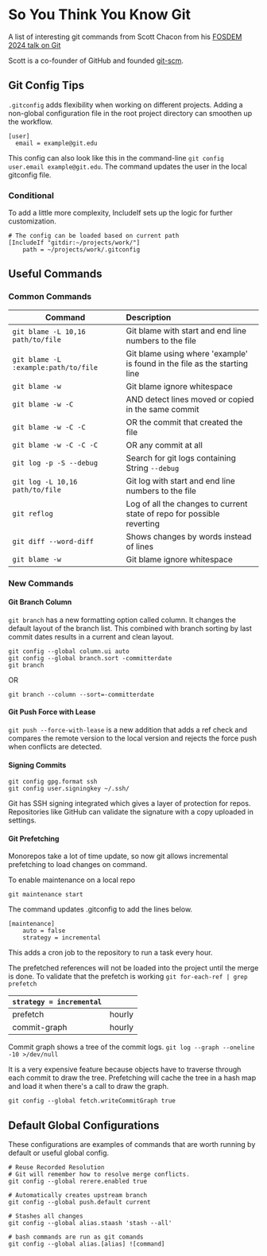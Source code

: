 # So You Think You Know Git

A list of interesting git commands from Scott Chacon from his [FOSDEM 2024 talk on Git](https://www.youtube.com/watch?v=aolI_Rz0ZqY)

Scott is a co-founder of GitHub and founded [git-scm](https://git-scm.com/).


## Git Config Tips

`.gitconfig` adds flexibility when working on different projects. Adding a non-global configuration file in the root project directory can smoothen up the workflow.
```
[user]
  email = example@git.edu
```
This config can also look like this in the command-line `git config user.email example@git.edu`. The command updates the user in the local gitconfig file.

### Conditional
To add a little more complexity, IncludeIf sets up the logic for further customization.
```
# The config can be loaded based on current path
[IncludeIf "gitdir:~/projects/work/"]
    path = ~/projects/work/.gitconfig
```

## Useful Commands

### Common Commands
|  Command  |  Description  |
| --------  | :------ |
| `git blame -L 10,16 path/to/file` |  Git blame with start and end line numbers to the file  |
| `git blame -L :example:path/to/file`|  Git blame using where 'example' is found in the file as the starting line |
| `git blame -w` | Git blame ignore whitespace |
| `git blame -w -C` | AND detect lines moved or copied in the same commit  |
| `git blame -w -C -C` | OR the commit that created the file |
| `git blame -w -C -C -C` | OR any commit at all |
| `git log -p -S --debug` | Search for git logs containing String `--debug` |
| `git log -L 10,16 path/to/file` |  Git log with start and end line numbers to the file  |
| `git reflog` | Log of all the changes to current state of repo for possible reverting |
| `git diff --word-diff` | Shows changes by words instead of lines |
| `git blame -w` | Git blame ignore whitespace |

### New Commands

#### Git Branch Column
`git branch` has a new formatting option called column. It changes the default layout of the branch list. This combined with branch sorting by last commit dates results in a current and clean layout.
```
git config --global column.ui auto
git config --global branch.sort -committerdate
git branch
```
OR
```
git branch --column --sort=-committerdate
```

#### Git Push Force with Lease
`git push --force-with-lease` is a new addition that adds a ref check and compares the remote version to the local version and rejects the force push when conflicts are detected.


#### Signing Commits
```
git config gpg.format ssh
git config user.signingkey ~/.ssh/
```
Git has SSH signing integrated which gives a layer of protection for repos. Repositories like GitHub can validate the signature with a copy uploaded in settings.


#### Git Prefetching
Monorepos take a lot of time update, so now git allows incremental prefetching to load changes on command.

To enable maintenance on a local repo
```
git maintenance start
```

The command updates .gitconfig to add the lines below.
```
[maintenance]
    auto = false
    strategy = incremental
```
This adds a cron job to the repository to run a task every hour.

The prefetched references will not be loaded into the project until the merge is done.
To validate that the prefetch is working
`git for-each-ref | grep prefetch`

|`strategy = incremental`| |
|-----|-----|
|prefetch | hourly|
|commit-graph | hourly|

Commit graph shows a tree of the commit logs.
`git log --graph --oneline -10 >/dev/null`

It is a very expensive feature because objects have to traverse through each commit to draw the tree.
Prefetching will cache the tree in a hash map and load it when there's a call to draw the graph.

```
git config --global fetch.writeCommitGraph true
```

## Default Global Configurations
These configurations are examples of commands that are worth running by default or useful global config.

```
# Reuse Recorded Resolution
# Git will remember how to resolve merge conflicts.
git config --global rerere.enabled true

# Automatically creates upstream branch
git config --global push.default current

# Stashes all changes
git config --global alias.staash 'stash --all'

# bash commands are run as git comands
git config --global alias.[alias] ![command]
```
